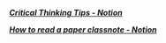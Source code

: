 ***[Critical Thinking Tips - Notion](https://quanhoanngoc.notion.site/Critical-Thinking-Tips-c02764cb84a94960a9973ef67e628206)***

***[How to read a paper classnote - Notion](https://quanhoanngoc.notion.site/How-to-read-paper-effective-01dd101b687d4d28b3173979736be92e)***
